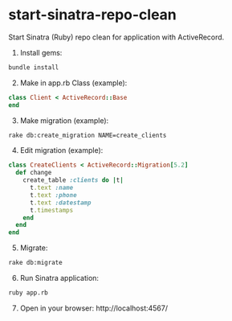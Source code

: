 # start-sinatra-repo-clean

Start Sinatra (Ruby) repo clean for application with ActiveRecord.

1. Install gems:

```bash
bundle install
```

2. Make in app.rb Class (example):

```ruby
class Client < ActiveRecord::Base
end
```

3. Make migration (example):

```bash
rake db:create_migration NAME=create_clients
```

4. Edit migration (example):

```ruby
class CreateClients < ActiveRecord::Migration[5.2]
  def change
    create_table :clients do |t|
      t.text :name
      t.text :phone
      t.text :datestamp
      t.timestamps
    end
  end
end
```

5. Migrate:

```bash
rake db:migrate
```

6. Run Sinatra application:

```bash
ruby app.rb
```

7. Open in your browser: http://localhost:4567/
